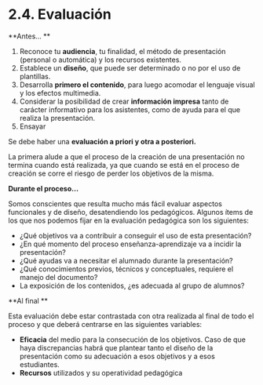 # 2.4. Evaluación

**Antes... ** 

1.  Reconoce tu **audiencia**, tu finalidad, el método de presentación (personal o automática) y los recursos existentes.
2.  Establece un **diseño**, que puede ser determinado o no por el uso de plantillas.
3.  Desarrolla **primero el contenido**, para luego acomodar el lenguaje visual y los efectos multimedia.
4.  Considerar la posibilidad de crear **información impresa** tanto de carácter informativo para los asistentes, como de ayuda para el que realiza la presentación.
5.  Ensayar

Se debe haber una **evaluación a priori y otra a posteriori.**

La primera alude a que el proceso de la creación de una presentación no termina cuando está realizada, ya que cuando se está en el proceso de creación se corre el riesgo de perder los objetivos de la misma.

**Durante el proceso...**

Somos conscientes que resulta mucho más fácil evaluar aspectos funcionales y de diseño, desatendiendo los pedagógicos. Algunos ítems de los que nos podemos fijar en la evaluación pedagógica son los siguientes:

*   ¿Qué objetivos va a contribuir a conseguir el uso de esta presentación?
*   ¿En qué momento del proceso enseñanza-aprendizaje va a incidir la presentación?
*   ¿Qué ayudas va a necesitar el alumnado durante la presentación?
*   ¿Qué conocimientos previos, técnicos y conceptuales, requiere el manejo del documento?
*   La exposición de los contenidos, ¿es adecuada al grupo de alumnos?

**Al final **

Esta evaluación debe estar contrastada con otra realizada al final de todo el proceso y que deberá centrarse en las siguientes variables:

*   **Eficacia** del medio para la consecución de los objetivos. Caso de que haya discrepancias habrá que plantear tanto el diseño de la presentación como su adecuación a esos objetivos y a esos estudiantes.
*   **Recursos** utilizados y su operatividad pedagógica

